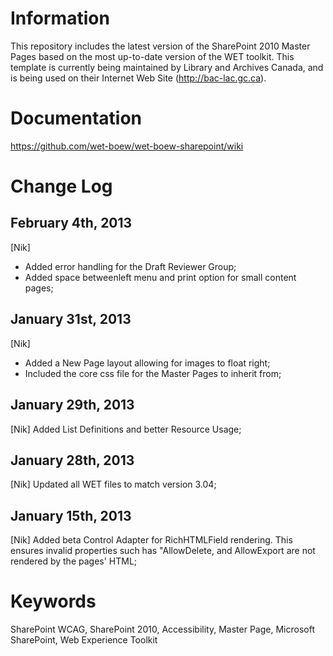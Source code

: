 Information
===================
This repository includes the latest version of the SharePoint 2010 Master Pages based on the most up-to-date version of the WET toolkit. This template is currently being maintained by Library and Archives Canada, and is being used on their Internet Web Site (http://bac-lac.gc.ca).

Documentation
===================
https://github.com/wet-boew/wet-boew-sharepoint/wiki

Change Log
===================
February 4th, 2013
--------------------
[Nik]
- Added error handling for the Draft Reviewer Group;
- Added space betweenleft menu and print option for small content pages;

January 31st, 2013
--------------------
[Nik]
- Added a New Page layout allowing for images to float right;
- Included the core css file for the Master Pages to inherit from;

January 29th, 2013
--------------------
[Nik] Added List Definitions and better Resource Usage;

January 28th, 2013
--------------------
[Nik] Updated all WET files to match version 3.04;

January 15th, 2013
--------------------
[Nik] Added beta Control Adapter for RichHTMLField rendering. This ensures invalid properties such has "AllowDelete, and AllowExport are not rendered by the pages' HTML;

Keywords
==================
SharePoint WCAG, SharePoint 2010, Accessibility, Master Page, Microsoft SharePoint, Web Experience Toolkit